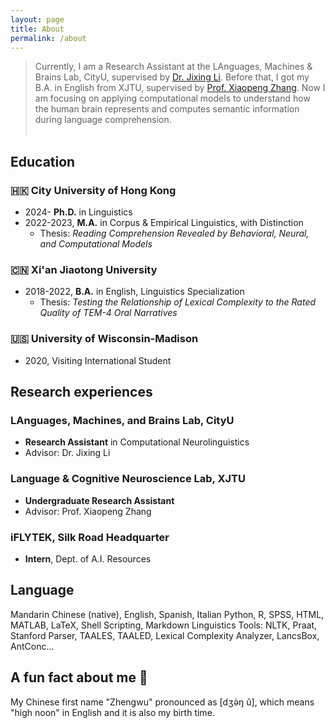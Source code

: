 ```yaml
---
layout: page
title: About
permalink: /about
---
```

> Currently, I am a Research Assistant at the LAnguages, Machines & Brains Lab, CityU, supervised by [Dr. Jixing Li](https://jixing-li.github.io/). Before that, I got my B.A. in English from XJTU, supervised by [Prof. Xiaopeng Zhang](http://gr.xjtu.edu.cn/en/web/zhangxp). Now I am focusing on applying computational models to understand how the human brain represents and computes semantic information during language comprehension.<br><br>

## Education
### 🇭🇰 City University of Hong Kong
- 2024- __Ph.D.__ in Linguistics
- 2022-2023, __M.A.__ in Corpus & Empirical Linguistics, with Distinction
  - Thesis: _Reading Comprehension Revealed by Behavioral, Neural, and Computational Models_
### 🇨🇳 Xi'an Jiaotong University
- 2018-2022, __B.A.__ in English, Linguistics Specialization
  - Thesis: _Testing the Relationship of Lexical Complexity to the Rated Quality of TEM-4 Oral Narratives_
### 🇺🇸 University of Wisconsin-Madison
- 2020, Visiting International Student

## Research experiences
### LAnguages, Machines, and Brains Lab, CityU
- __Research Assistant__ in Computational Neurolinguistics
- Advisor: Dr. Jixing Li
### Language & Cognitive Neuroscience Lab, XJTU
- __Undergraduate Research Assistant__
- Advisor: Prof. Xiaopeng Zhang
### iFLYTEK, Silk Road Headquarter
- __Intern__, Dept. of A.I. Resources

## Language
Mandarin Chinese (native), English, Spanish, Italian
Python, R, SPSS, HTML, MATLAB, LaTeX, Shell Scripting, Markdown
Linguistics Tools: NLTK, Praat, Stanford Parser, TAALES, TAALED, Lexical Complexity Analyzer, LancsBox, AntConc...

## A fun fact about me 🥳
My Chinese first name "Zhengwu" pronounced as [dʒə̀ŋ ǔ], which means "high noon" in English and it is also my birth time.  
